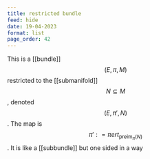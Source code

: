 ```yaml
---
title: restricted bundle
feed: hide
date: 19-04-2023
format: list
page_order: 42
---
```



This is a [[bundle]] $$(E, \pi, M)$$ restricted to the [[submanifold]] $$N\subseteq M$$, denoted $$(E, \pi', N)$$. The map is $$\pi' : =\piert_{\text{preim}_\pi(N)}$$. It is like a [[subbundle]] but one sided in a way
